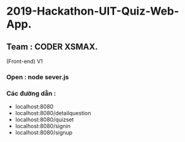 # 2019-Hackathon-UIT-Quiz-Web-App.

## Team : CODER XSMAX.

(Front-end) V1 

### Open : node sever.js

### Các đường dẫn :

- localhost:8080
- localhost:8080/detailquestion
- localhost:8080/quizset
- localhost:8080/signin
- localhost:8080/signup


